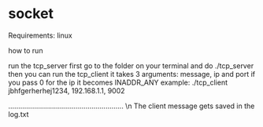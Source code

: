 # socket


Requirements:
linux

how to run

run the tcp_server first go to the folder on your terminal and do ./tcp_server
then you can run the tcp_client it takes 3 arguments: message, ip and port
if you pass 0 for the ip it becomes INADDR_ANY
example: ./tcp_client jbhfgerherhej1234, 192.168.1.1, 9002

.......................................................... \n
The client message gets saved in the log.txt
